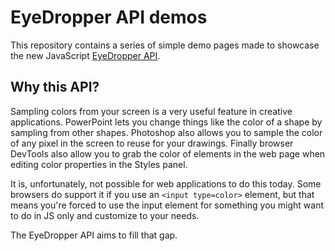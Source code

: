# EyeDropper API demos

This repository contains a series of simple demo pages made to showcase the new JavaScript [EyeDropper API](https://wicg.github.io/eyedropper-api/).

## Why this API?

Sampling colors from your screen is a very useful feature in creative applications. PowerPoint lets you change things like the color of a shape by sampling from other shapes. Photoshop also allows you to sample the color of any pixel in the screen to reuse for your drawings. Finally browser DevTools also allow you to grab the color of elements in the web page when editing color properties in the Styles panel.

It is, unfortunately, not possible for web applications to do this today. Some browsers do support it if you use an `<input type=color>` element, but that means you're forced to use the input element for something you might want to do in JS only and customize to your needs.

The EyeDropper API aims to fill that gap.
